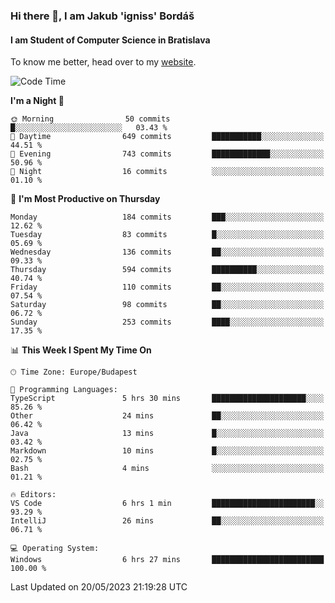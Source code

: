 ### Hi there 👋, I am Jakub 'igniss' Bordáš

#### I am Student of Computer Science in Bratislava
To know me better, head over to my [website](https://bordas.sk).


<!--START_SECTION:waka-->
![Code Time](http://img.shields.io/badge/Code%20Time-1%2C162%20hrs%2020%20mins-blue)

**I'm a Night 🦉** 

```text
🌞 Morning                50 commits          █░░░░░░░░░░░░░░░░░░░░░░░░   03.43 % 
🌆 Daytime                649 commits         ███████████░░░░░░░░░░░░░░   44.51 % 
🌃 Evening                743 commits         █████████████░░░░░░░░░░░░   50.96 % 
🌙 Night                  16 commits          ░░░░░░░░░░░░░░░░░░░░░░░░░   01.10 % 
```
📅 **I'm Most Productive on Thursday** 

```text
Monday                   184 commits         ███░░░░░░░░░░░░░░░░░░░░░░   12.62 % 
Tuesday                  83 commits          █░░░░░░░░░░░░░░░░░░░░░░░░   05.69 % 
Wednesday                136 commits         ██░░░░░░░░░░░░░░░░░░░░░░░   09.33 % 
Thursday                 594 commits         ██████████░░░░░░░░░░░░░░░   40.74 % 
Friday                   110 commits         ██░░░░░░░░░░░░░░░░░░░░░░░   07.54 % 
Saturday                 98 commits          ██░░░░░░░░░░░░░░░░░░░░░░░   06.72 % 
Sunday                   253 commits         ████░░░░░░░░░░░░░░░░░░░░░   17.35 % 
```


📊 **This Week I Spent My Time On** 

```text
🕑︎ Time Zone: Europe/Budapest

💬 Programming Languages: 
TypeScript               5 hrs 30 mins       █████████████████████░░░░   85.26 % 
Other                    24 mins             ██░░░░░░░░░░░░░░░░░░░░░░░   06.42 % 
Java                     13 mins             █░░░░░░░░░░░░░░░░░░░░░░░░   03.42 % 
Markdown                 10 mins             █░░░░░░░░░░░░░░░░░░░░░░░░   02.75 % 
Bash                     4 mins              ░░░░░░░░░░░░░░░░░░░░░░░░░   01.21 % 

🔥 Editors: 
VS Code                  6 hrs 1 min         ███████████████████████░░   93.29 % 
IntelliJ                 26 mins             ██░░░░░░░░░░░░░░░░░░░░░░░   06.71 % 

💻 Operating System: 
Windows                  6 hrs 27 mins       █████████████████████████   100.00 % 
```


 Last Updated on 20/05/2023 21:19:28 UTC
<!--END_SECTION:waka-->
